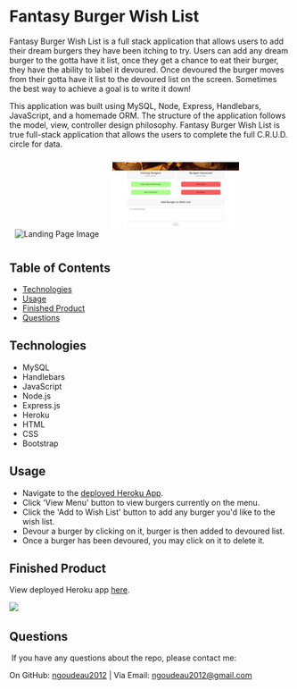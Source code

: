 # Fantasy Burger Wish List

Fantasy Burger Wish List is a full stack application that allows users to add their dream burgers they have been itching to try. Users can add any dream burger to the gotta have it list, once they get a chance to eat their burger, they have the ability to label it devoured. Once devoured the burger moves from their gotta have it list to the devoured list on the screen. Sometimes the best way to achieve a goal is to write it down!

This application was built using MySQL, Node, Express, Handlebars, JavaScript, and a homemade ORM. The structure of the application follows the model, view, controller design philosophy. Fantasy Burger Wish List is true full-stack application that allows the users to complete the full C.R.U.D. circle for data. 

<p float="left">
<img src="./public/assets/images/landingPage.png" alt="Landing Page Image" width="45%" style="margin: 10px;"/>
<img src="./public/assets/images/inputFields.png" alt="Input Fields Image" width="45%" style="margin: 10px;"/>
</p>

## Table of Contents
* [Technologies](#technologies)
* [Usage](#usage)
* [Finished Product](#finished-product)
* [Questions](#questions)

## Technologies
* MySQL
* Handlebars
* JavaScript
* Node.js
* Express.js
* Heroku
* HTML
* CSS
* Bootstrap

## Usage
* Navigate to the [deployed Heroku App](https://ng-burger-eater.herokuapp.com/).
* Click 'View Menu' button to view burgers currently on the menu.
* Click the 'Add to Wish List' button to add any burger you'd like to the wish list.
* Devour a burger by clicking on it, burger is then added to devoured list.
* Once a burger has been devoured, you may click on it to delete it.

## Finished Product
View deployed Heroku app [here](https://ng-burger-eater.herokuapp.com/).

![](./public/assets/images/burgerEater.gif)

## Questions
​
If you have any questions about the repo, please contact me:

On GitHub: [ngoudeau2012](https://github.com/ngoudeau2012) | Via Email: ngoudeau2012@gmail.com